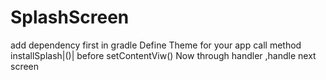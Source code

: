 # SplashScreen
add dependency first in gradle
Define Theme for your app
call method installSplash|()| before setContentViw()
Now through handler ,handle next screen

